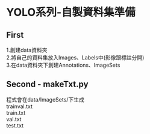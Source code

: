 # YOLO系列-自製資料集準備

## First
1.創建data資料夾  
2.將自己的資料集放入Images、Labels中(影像跟標註分開)  
3.在data資料夾下創建Annotations、ImageSets
## Second - makeTxt.py
程式會在data/ImageSets/下生成  
trainval.txt  
train.txt  
val.txt  
test.txt


